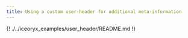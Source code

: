 ```yaml
---
title: Using a custom user-header for additional meta-information
---
```


{! ./../iceoryx_examples/user_header/README.md !}

